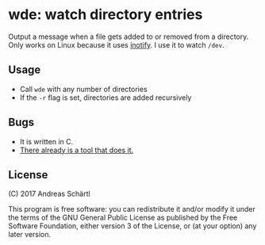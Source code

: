 wde: watch directory entries
============================

Output a message when a file gets added to or removed from a
directory. Only works on Linux because it uses
[inotify](https://en.wikipedia.org/wiki/Inotify). I use it to watch
`/dev`.


Usage
-----

* Call `wde` with any number of directories
* If the `-r` flag is set, directories are added recursively


Bugs
----

* It is written in C.
* [There already is a tool that does it.](https://github.com/rvoicilas/inotify-tools/wiki)


License
-------

(C) 2017 Andreas Schärtl

This program is free software: you can redistribute it and/or modify
it under the terms of the GNU General Public License as published by
the Free Software Foundation, either version 3 of the License, or (at
your option) any later version.
